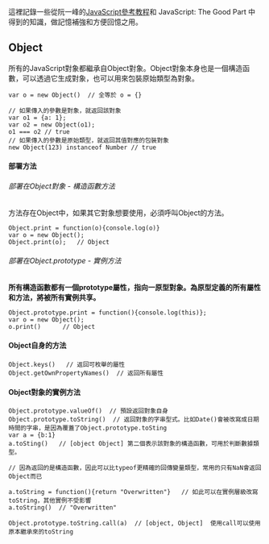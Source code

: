 這裡記錄一些從阮一峰的[JavaScript參考教程](http://javascript.ruanyifeng.com/)和 JavaScript: The Good Part 中得到的知識，做記憶補強和方便回憶之用。

## Object

所有的JavaScript對象都繼承自Object對象。Object對象本身也是一個構造函數，可以透過它生成對象，也可以用來包裝原始類型為對象。

```
var o = new Object()  // 全等於 o = {}

// 如果傳入的參數是對象，就返回該對象
var o1 = {a: 1};
var o2 = new Object(o1);
o1 === o2 // true
// 如果傳入的參數是原始類型，就返回其值對應的包裝對象
new Object(123) instanceof Number // true
```
#### 部署方法

###### 部署在Object對象 - 構造函數方法

方法存在Object中，如果其它對象想要使用，必須呼叫Object的方法。

```
Object.print = function(o){console.log(o)}
var o = new Object();
Object.print(o);   // Object
```

###### 部署在Object.prototype - 實例方法

**所有構造函數都有一個prototype屬性，指向一原型對象。為原型定義的所有屬性和方法，將被所有實例共享。**

```
Object.prototype.print = function(){console.log(this)};
var o = new Object();
o.print()      // Object
```

#### Object自身的方法

```
Object.keys()   // 返回可枚舉的屬性
Object.getOwnPropertyNames()  // 返回所有屬性
```

#### Object對象的實例方法

```
Object.prototype.valueOf()  // 預設返回對象自身
Object.prototype.toString()  // 返回對象的字串型式。比如Date()會被改寫成日期時間的字串，是因為覆蓋了Object.prototype.toSting
var a = {b:1}
a.toSting()   // [object Object] 第二個表示該對象的構造函數，可用於判斷數據類型。

// 因為返回的是構造函數，因此可以比typeof更精確的回傳變量類型，常用的只有NaN會返回Object而已

a.toString = function(){return "Overwritten"}   // 如此可以在實例層級改寫toString，其他實例不受影響
a.toString()  // "Overwritten"

Object.prototype.toString.call(a)  // [object, Object]  使用call可以使用原本繼承來的toString



```